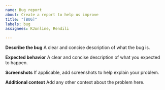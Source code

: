```yaml
---
name: Bug report
about: Create a report to help us improve
title: "[BUG]"
labels: bug
assignees: KJonline, Rendili

---
```


**Describe the bug**
A clear and concise description of what the bug is.

**Expected behavior**
A clear and concise description of what you expected to happen.

**Screenshots**
If applicable, add screenshots to help explain your problem.

**Additional context**
Add any other context about the problem here.
